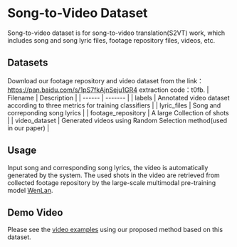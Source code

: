 # Song-to-Video Dataset
Song-to-video dataset is for song-to-video translation(S2VT) work, which includes song and song lyric files, footage repository files, videos, etc.

## Datasets
Download our footage repository and video dataset from the link：https://pan.baidu.com/s/1pS7fkAjnSeju1GR4  extraction code：t0fb.
| Filename  |  Description |
|  ------  | ------- |
|  labels |  Annotated video dataset according to three metrics for training classifiers |
|  lyric_files  |  Song and correponding song lyrics  |
|  footage_repository |  A large Collection of shots  |
|  video_dataset |  Generated videos using Random Selection method(used in our paper)  |

## Usage
Input song and corresponding song lyrics, the video is automatically generated by the system. The used shots in the video are retrieved from collected footage repository by the large-scale multimodal pre-training model [WenLan](https://arxiv.org/pdf/2110.14378.pdf).

## Demo Video
Please see the [video examples]() using our proposed method based on this dataset.
